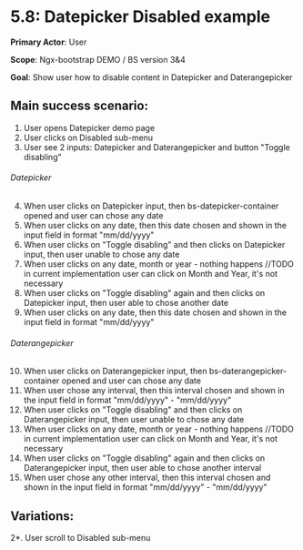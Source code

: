 5.8: Datepicker Disabled example
================================
**Primary Actor**: User

**Scope**: Ngx-bootstrap DEMO / BS version 3&4

**Goal**: Show user how to disable content in Datepicker and Daterangepicker

Main success scenario:
----------------------
1. User opens Datepicker demo page
2. User clicks on Disabled sub-menu
3. User see 2 inputs: Datepicker and Daterangepicker and button "Toggle disabling"

###### Datepicker
4. When user clicks on Datepicker input, then bs-datepicker-container opened and user can chose any date
5. When user clicks on any date, then this date chosen and shown in the input field in format "mm/dd/yyyy"
6. When user clicks on "Toggle disabling" and then clicks on Datepicker input, then user unable to chose any date
7. When user clicks on any date, month or year - nothing happens //TODO in current implementation user can click on Month and Year, it's not necessary
8. When user clicks on "Toggle disabling" again and then clicks on Datepicker input, then user able to chose another date
9. When user clicks on any date, then this date chosen and shown in the input field in format "mm/dd/yyyy"

###### Daterangepicker
10. When user clicks on Daterangepicker input, then bs-daterangepicker-container opened and user can chose any date
11. When user chose any interval, then this interval chosen and shown in the input field in format "mm/dd/yyyy" - "mm/dd/yyyy"
12. When user clicks on "Toggle disabling" and then clicks on Daterangepicker input, then user unable to chose any date
13. When user clicks on any date, month or year - nothing happens //TODO in current implementation user can click on Month and Year, it's not necessary
14. When user clicks on "Toggle disabling" again and then clicks on Daterangepicker input, then user able to chose another interval
15. When user chose any other interval, then this interval chosen and shown in the input field in format "mm/dd/yyyy" - "mm/dd/yyyy"

Variations:
-----------
2*. User scroll to Disabled sub-menu
